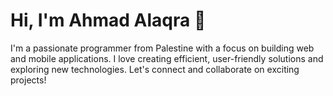 # Hi, I'm Ahmad Alaqra 👋
I'm a passionate programmer from Palestine with a focus on building web and mobile applications. I love creating efficient, user-friendly solutions and exploring new technologies. Let's connect and collaborate on exciting projects!

